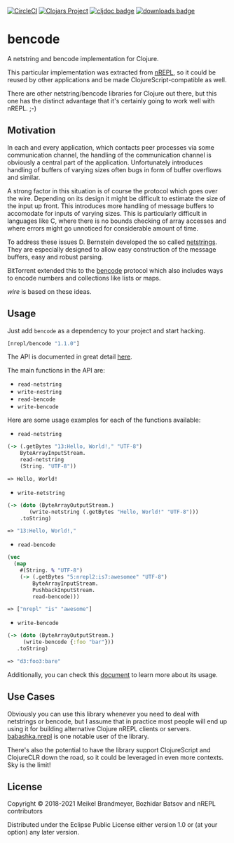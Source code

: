 [![CircleCI](https://circleci.com/gh/nrepl/bencode/tree/master.svg?style=svg)](https://circleci.com/gh/nrepl/bencode/tree/master)
[![Clojars Project](https://img.shields.io/clojars/v/nrepl/bencode.svg)](https://clojars.org/nrepl/bencode)
[![cljdoc badge](https://cljdoc.org/badge/nrepl/bencode)](https://cljdoc.org/d/nrepl/bencode/CURRENT)
[![downloads badge](https://versions.deps.co/nrepl/bencode/downloads.svg)](https://clojars.org/nrepl/bencode)

# bencode

A netstring and bencode implementation for Clojure.

This particular implementation was extracted from [nREPL][], so it
could be reused by other applications and be made
ClojureScript-compatible as well.

[nREPL]: https://nrepl.org

There are other netstring/bencode libraries for Clojure out there, but this one has
the distinct advantage that it's certainly going to work well with nREPL. ;-)

## Motivation

In each and every application, which contacts peer processes via some
communication channel, the handling of the communication channel is
obviously a central part of the application. Unfortunately introduces
handling of buffers of varying sizes often bugs in form of buffer
overflows and similar.

A strong factor in this situation is of course the protocol which goes
over the wire. Depending on its design it might be difficult to estimate
the size of the input up front. This introduces more handling of message
buffers to accomodate for inputs of varying sizes. This is particularly
difficult in languages like C, where there is no bounds checking of array
accesses and where errors might go unnoticed for considerable amount of
time.

To address these issues D. Bernstein developed the so called
[netstrings][net]. They are especially designed to allow easy construction
of the message buffers, easy and robust parsing.

BitTorrent extended this to the [bencode][bc] protocol which also
includes ways to encode numbers and collections like lists or maps.

*wire* is based on these ideas.

[net]: http://cr.yp.to/proto/netstrings.txt
[bc]:  http://wiki.theory.org/BitTorrentSpecification#Bencoding

## Usage

Just add `bencode` as a dependency to your project and start hacking.

```clojure
[nrepl/bencode "1.1.0"]
```

The API is documented in great detail [here](https://github.com/nrepl/bencode/blob/master/src/bencode/core.clj).

The main functions in the API are:

* `read-netstring`
* `write-nestring`
* `read-bencode`
* `write-bencode`

Here are some usage examples for each of the functions available:

- `read-netstring`

 ```clojure
 (-> (.getBytes "13:Hello, World!," "UTF-8")
     ByteArrayInputStream.
     read-netstring
     (String. "UTF-8"))

 => Hello, World!
 ```

- `write-netstring`

 ```clojure
 (-> (doto (ByteArrayOutputStream.)
        (write-netstring (.getBytes "Hello, World!" "UTF-8")))
     .toString)

 => "13:Hello, World!,"
 ```

- `read-bencode`

 ```clojure
 (vec
   (map
     #(String. % "UTF-8")
     (-> (.getBytes "5:nrepl2:is7:awesomee" "UTF-8")
         ByteArrayInputStream.
         PushbackInputStream.
         read-bencode)))

=> ["nrepl" "is" "awesome"]
 ```

- `write-bencode`

 ```clojure
(-> (doto (ByteArrayOutputStream.)
      (write-bencode {:foo "bar"}))
    .toString)

=> "d3:foo3:bare"
 ```

Additionally, you can check this [document](https://github.com/nrepl/nrepl/blob/master/test/clojure/nrepl/bencode_test.clj) to learn more about its usage.

## Use Cases

Obviously you can use this library whenever you need to deal with netstrings or
bencode, but I assume that in practice most people will end up using it for
building alternative Clojure nREPL clients or
servers. [babashka.nrepl](https://github.com/babashka/babashka.nrepl) is one
notable user of the library.

There's also the potential to have the library support ClojureScript and
ClojureCLR down the road, so it could be leveraged in even more
contexts. Sky is the limit!

## License

Copyright © 2018-2021 Meikel Brandmeyer, Bozhidar Batsov and nREPL contributors

Distributed under the Eclipse Public License either version 1.0 or (at
your option) any later version.

